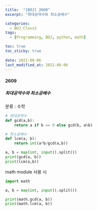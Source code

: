 ```yaml
---
title:  "[BOJ] 2609"
excerpt: "최대공약수와 최소공배수"

categories:
  - BOJ_Class2
tags:
  - [Programming, BOJ, python, math]

toc: true
toc_sticky: true
 
date: 2021-08-06
last_modified_at: 2021-08-06
---
```


#### 2609
##### 최대공약수와 최소공배수
분류 : 수학

```python
# 최대공약수
def gcd(a,b):
    return a if b == 0 else gcd(b, a%b)

# 최소공배수
def lcm(a, b):
    return int(a*b/gcd(a,b))

a, b = map(int, input().split())
print(gcd(a, b))
print(lcm(a,b))
```

math module 사용 시
```python
import math

a, b = map(int, input().split())

print(math.gcd(a, b))
print(math.lcm(a, b))
```